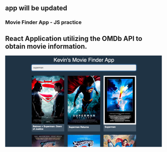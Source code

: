 ## app will be updated 

### Movie Finder App - JS practice

## React Application utilizing the OMDb API to obtain movie information.

![](public/movie-finder.png)
